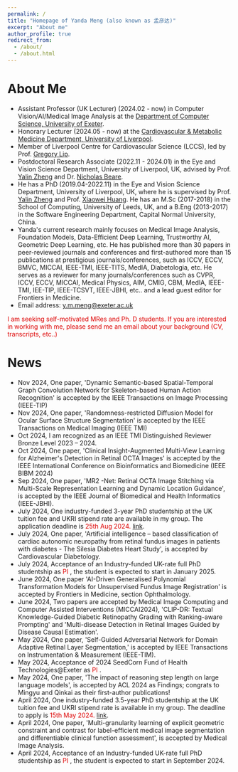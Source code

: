 ```yaml
---
permalink: /
title: "Homepage of Yanda Meng (also known as 孟彦达)"
excerpt: "About me"
author_profile: true
redirect_from: 
  - /about/
  - /about.html
---
```




About Me
====
+ Assistant Professor (UK Lecturer) (2024.02 - now) in Computer Vision/AI/Medical Image Analysis at the [Department of Computer Science, University of Exeter](https://computerscience.exeter.ac.uk/).
+ Honorary Lecturer (2024.05 - now) at the [Cardiovascular & Metabolic Medicine Department, University of Liverpool](https://www.liverpool.ac.uk/life-course-and-medical-sciences/about/cardiovascular-and-metabolic-medicine/).
+ Member of Liverpool Centre for Cardiovascular Science (LCCS), led by Prof. [Gregory Lip](https://www.liverpool.ac.uk/health-and-life-sciences/staff/gregory-lip/).  
+  Postdoctoral Research Associate (2022.11 - 2024.01) in the Eye and Vision Science Department, University of Liverpool, UK, advised by Prof. [Yalin Zheng](http://pcwww.liv.ac.uk/~yzheng/) and Dr. [Nicholas Beare](https://www.liverpool.ac.uk/life-course-and-medical-sciences/staff/nicholas-beare/).  
+ He has a PhD (2019.04-2022.11) in the Eye and Vision Science Department, University of Liverpool, UK, where he is supervised by Prof. [Yalin Zheng](http://pcwww.liv.ac.uk/~yzheng/) and Prof. [Xiaowei Huang](https://cgi.csc.liv.ac.uk/~xiaowei/). He has an M.Sc (2017-2018) in the School of Computing, University of Leeds, UK, and a B.Eng (2013-2017) in the Software Engineering Department, Capital Normal University, China.
+ Yanda's current research mainly focuses on Medical Image Analysis, Foundation Models, Data-Efficient Deep Learning, Trustworthy AI, Geometric Deep Learning, etc. He has published more than 30 papers in peer-reviewed journals and conferences and first-authored more than 15 publications at prestigious journals/conferences, such as ICCV, ECCV, BMVC, MICCAI, IEEE-TMI, IEEE-TITS, MedIA, Diabetologia, etc. He serves as a reviewer for many journals/conferences such as CVPR, ICCV, ECCV, MICCAI, Medical Physics, AIM, CMIG, CBM, MedIA, IEEE-TMI, IEE-TIP, IEEE-TCSVT, IEEE-JBHI, etc.. and a lead guest editor for Frontiers in Medicine.    
+ Email address: y.m.meng@exeter.ac.uk  


<font color="#dd0000">I am seeking self-motivated MRes and Ph. D students. If you are interested in working with me, please send me an email about your background (CV, transcripts, etc..)   </font>  


News
====
+ Nov 2024, One paper, 'Dynamic Semantic-based Spatial-Temporal Graph Convolution Network for Skeleton-based Human Action Recognition' is accepted by the IEEE Transactions on Image Processing (IEEE-TIP)  
+ Nov 2024, One paper, 'Randomness-restricted Diffusion Model for Ocular Surface Structure Segmentation' is accepted by the IEEE Transactions on Medical Imaging (IEEE TMI)   
+ Oct 2024, I am recognized as an IEEE TMI Distinguished Reviewer Bronze Level 2023 – 2024.  
+ Oct 2024, One paper, 'Clinical Insight-Augmented Multi-View Learning for Alzheimer's Detection in Retinal OCTA Images' is accepted by the IEEE International Conference on Bioinformatics and Biomedicine (IEEE BIBM 2024)   
+ Sep 2024, One paper, 'MR2 -Net: Retinal OCTA Image Stitching via Multi-Scale Representation Learning and Dynamic Location Guidance', is accepted by the IEEE Journal of Biomedical and Health Informatics (IEEE-JBHI).
+ July 2024, One industry-funded 3-year PhD studentship at the UK tuition fee and UKRI stipend rate are available in my group. The application deadline is <font color="#dd0000">25th Aug 2024. </font> [link](https://www.findaphd.com/phds/project/unravelling-atrial-fibrillation-complexity-advanced-statistics-and-machine-learning-integration-of-electrophysiology-clinical-data-and-big-data-sources-artificial-intelligence-biostatistics-machine-learning-digital-healthcare/?p173547).  
+ July 2024, One paper, 'Artificial intelligence – based classification of cardiac autonomic neuropathy from retinal fundus images in patients with diabetes - The Silesia Diabetes Heart Study', is accepted by Cardiovascular Diabetology.  
+ July 2024, Acceptance of an Industry-funded UK-rate full PhD studentship as <font color="#dd0000"> PI </font>, the student is expected to start in January 2025.
+ June 2024, One paper 'AI-Driven Generalised Polynomial Transformation Models for Unsupervised Fundus Image Registration' is accepted by Frontiers in Medicine, section Ophthalmology.  
+ June 2024, Two papers are accepted by Medical Image Computing and Computer Assisted Interventions (MICCAI2024), 'CLIP-DR: Textual Knowledge-Guided Diabetic Retinopathy Grading with Ranking-aware Prompting' and 'Multi-disease Detection in Retinal Images Guided by Disease Causal Estimation'.  
+ May 2024, One paper, 'Self-Guided Adversarial Network for Domain Adaptive Retinal Layer Segmentation,' is accepted by IEEE Transactions on Instrumentation & Measurement (IEEE-TIM).  
+ May 2024, Acceptance of 2024 SeedCorn Fund of Health Technologies@Exeter as <font color="#dd0000"> PI </font>.
+ May 2024, One paper, 'The impact of reasoning step length on large language models', is accepted by ACL 2024 as Findings; congrats to Mingyu and Qinkai as their first-author publications!  
+ April 2024, One industry-funded 3.5-year PhD studentship at the UK tuition fee and UKRI stipend rate is available in my group. The deadline to apply is <font color="#dd0000">15th May 2024. </font> [link](https://www.findaphd.com/phds/project/an-llm-enhanced-language-vision-model-for-atrial-fibrillation-prevention-with-ecg-record-images-and-clinical-data/?p171679).  
+ April 2024, One paper, 'Multi-granularity learning of explicit geometric constraint and contrast for label-efficient medical image segmentation and differentiable clinical function assessment', is accepted by Medical Image Analysis.  
+ April 2024, Acceptance of an Industry-funded UK-rate full PhD studentship as <font color="#dd0000"> PI </font>, the student is expected to start in September 2024. 





